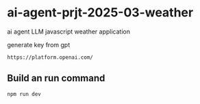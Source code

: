 # ai-agent-prjt-2025-03-weather
ai agent LLM javascript weather application


generate key from gpt
```
https://platform.openai.com/
```


## Build an run command

```
npm run dev
```
